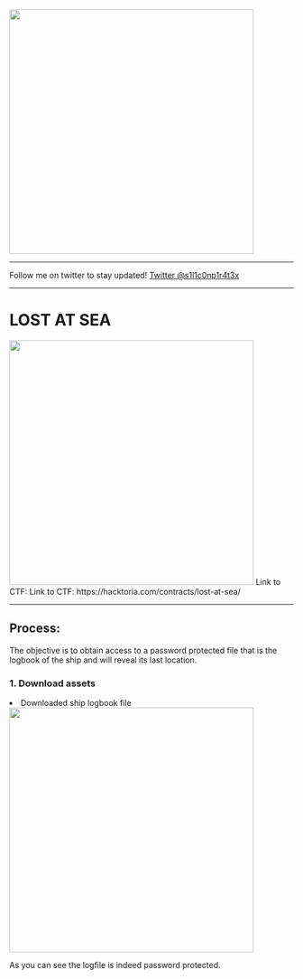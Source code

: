 <img width="433" src="https://user-images.githubusercontent.com/56886006/202922026-27fd7c5a-ceb5-4e87-bc47-2e7c14fa6a8a.png">

---

Follow me on twitter to stay updated! [Twitter @s1l1c0np1r4t3x](https://twitter.com/s1l1c0np1r4t3x)

---

# LOST AT SEA
<img width="433" src="https://user-images.githubusercontent.com/56886006/202922304-beb8c8cf-3c8d-4409-9b09-1dbc7b7e3894.png">
Link to CTF: Link to CTF: https://hacktoria.com/contracts/lost-at-sea/

---

## Process:

The objective is to obtain access to a password protected file that is the logbook of the ship and will reveal its last location.

### 1. Download assets
<li> Downloaded ship logbook file
  
<img width="433" src="[https://user-images.githubusercontent.com/56886006/202922304-beb8c8cf-3c8d-4409-9b09-1dbc7b7e3894.png](https://user-images.githubusercontent.com/56886006/202922659-1ecf0c1a-806e-4ec8-8d95-2175e38d8564.png)">
  
As you can see the logfile is indeed password protected.
  

